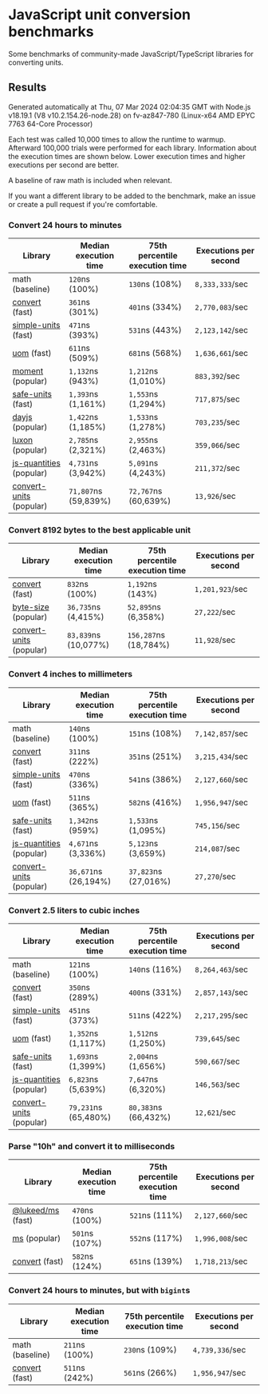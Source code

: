 # JavaScript unit conversion benchmarks

Some benchmarks of community-made JavaScript/TypeScript libraries for converting units.

## Results

<!-- beginblock(results) -->

Generated automatically at Thu, 07 Mar 2024 02:04:35 GMT with Node.js v18.19.1 (V8 v10.2.154.26-node.28) on fv-az847-780 (Linux-x64 AMD EPYC 7763 64-Core Processor)

Each test was called 10,000 times to allow the runtime to warmup.
Afterward 100,000 trials were performed for each library.
Information about the execution times are shown below.
Lower execution times and higher executions per second are better.

A baseline of raw math is included when relevant.

If you want a different library to be added to the benchmark, make an issue or create a pull request if you're comfortable.

### Convert 24 hours to minutes

| Library                                                            | Median execution time | 75th percentile execution time | Executions per second |
| ------------------------------------------------------------------ | --------------------- | ------------------------------ | --------------------- |
| math (baseline)                                                    | `120`ns (100%)        | `130`ns (108%)                 | `8,333,333`/sec       |
| [convert](https://npmjs.com/package/convert) (fast)                | `361`ns (301%)        | `401`ns (334%)                 | `2,770,083`/sec       |
| [simple-units](https://npmjs.com/package/simple-units) (fast)      | `471`ns (393%)        | `531`ns (443%)                 | `2,123,142`/sec       |
| [uom](https://npmjs.com/package/uom) (fast)                        | `611`ns (509%)        | `681`ns (568%)                 | `1,636,661`/sec       |
| [moment](https://npmjs.com/package/moment) (popular)               | `1,132`ns (943%)      | `1,212`ns (1,010%)             | `883,392`/sec         |
| [safe-units](https://npmjs.com/package/safe-units) (fast)          | `1,393`ns (1,161%)    | `1,553`ns (1,294%)             | `717,875`/sec         |
| [dayjs](https://npmjs.com/package/dayjs) (popular)                 | `1,422`ns (1,185%)    | `1,533`ns (1,278%)             | `703,235`/sec         |
| [luxon](https://npmjs.com/package/luxon) (popular)                 | `2,785`ns (2,321%)    | `2,955`ns (2,463%)             | `359,066`/sec         |
| [js-quantities](https://npmjs.com/package/js-quantities) (popular) | `4,731`ns (3,942%)    | `5,091`ns (4,243%)             | `211,372`/sec         |
| [convert-units](https://npmjs.com/package/convert-units) (popular) | `71,807`ns (59,839%)  | `72,767`ns (60,639%)           | `13,926`/sec          |

### Convert 8192 bytes to the best applicable unit

| Library                                                            | Median execution time | 75th percentile execution time | Executions per second |
| ------------------------------------------------------------------ | --------------------- | ------------------------------ | --------------------- |
| [convert](https://npmjs.com/package/convert) (fast)                | `832`ns (100%)        | `1,192`ns (143%)               | `1,201,923`/sec       |
| [byte-size](https://npmjs.com/package/byte-size) (popular)         | `36,735`ns (4,415%)   | `52,895`ns (6,358%)            | `27,222`/sec          |
| [convert-units](https://npmjs.com/package/convert-units) (popular) | `83,839`ns (10,077%)  | `156,287`ns (18,784%)          | `11,928`/sec          |

### Convert 4 inches to millimeters

| Library                                                            | Median execution time | 75th percentile execution time | Executions per second |
| ------------------------------------------------------------------ | --------------------- | ------------------------------ | --------------------- |
| math (baseline)                                                    | `140`ns (100%)        | `151`ns (108%)                 | `7,142,857`/sec       |
| [convert](https://npmjs.com/package/convert) (fast)                | `311`ns (222%)        | `351`ns (251%)                 | `3,215,434`/sec       |
| [simple-units](https://npmjs.com/package/simple-units) (fast)      | `470`ns (336%)        | `541`ns (386%)                 | `2,127,660`/sec       |
| [uom](https://npmjs.com/package/uom) (fast)                        | `511`ns (365%)        | `582`ns (416%)                 | `1,956,947`/sec       |
| [safe-units](https://npmjs.com/package/safe-units) (fast)          | `1,342`ns (959%)      | `1,533`ns (1,095%)             | `745,156`/sec         |
| [js-quantities](https://npmjs.com/package/js-quantities) (popular) | `4,671`ns (3,336%)    | `5,123`ns (3,659%)             | `214,087`/sec         |
| [convert-units](https://npmjs.com/package/convert-units) (popular) | `36,671`ns (26,194%)  | `37,823`ns (27,016%)           | `27,270`/sec          |

### Convert 2.5 liters to cubic inches

| Library                                                            | Median execution time | 75th percentile execution time | Executions per second |
| ------------------------------------------------------------------ | --------------------- | ------------------------------ | --------------------- |
| math (baseline)                                                    | `121`ns (100%)        | `140`ns (116%)                 | `8,264,463`/sec       |
| [convert](https://npmjs.com/package/convert) (fast)                | `350`ns (289%)        | `400`ns (331%)                 | `2,857,143`/sec       |
| [simple-units](https://npmjs.com/package/simple-units) (fast)      | `451`ns (373%)        | `511`ns (422%)                 | `2,217,295`/sec       |
| [uom](https://npmjs.com/package/uom) (fast)                        | `1,352`ns (1,117%)    | `1,512`ns (1,250%)             | `739,645`/sec         |
| [safe-units](https://npmjs.com/package/safe-units) (fast)          | `1,693`ns (1,399%)    | `2,004`ns (1,656%)             | `590,667`/sec         |
| [js-quantities](https://npmjs.com/package/js-quantities) (popular) | `6,823`ns (5,639%)    | `7,647`ns (6,320%)             | `146,563`/sec         |
| [convert-units](https://npmjs.com/package/convert-units) (popular) | `79,231`ns (65,480%)  | `80,383`ns (66,432%)           | `12,621`/sec          |

### Parse "10h" and convert it to milliseconds

| Library                                                   | Median execution time | 75th percentile execution time | Executions per second |
| --------------------------------------------------------- | --------------------- | ------------------------------ | --------------------- |
| [@lukeed/ms](https://npmjs.com/package/@lukeed/ms) (fast) | `470`ns (100%)        | `521`ns (111%)                 | `2,127,660`/sec       |
| [ms](https://npmjs.com/package/ms) (popular)              | `501`ns (107%)        | `552`ns (117%)                 | `1,996,008`/sec       |
| [convert](https://npmjs.com/package/convert) (fast)       | `582`ns (124%)        | `651`ns (139%)                 | `1,718,213`/sec       |

### Convert 24 hours to minutes, but with `bigint`s

| Library                                             | Median execution time | 75th percentile execution time | Executions per second |
| --------------------------------------------------- | --------------------- | ------------------------------ | --------------------- |
| math (baseline)                                     | `211`ns (100%)        | `230`ns (109%)                 | `4,739,336`/sec       |
| [convert](https://npmjs.com/package/convert) (fast) | `511`ns (242%)        | `561`ns (266%)                 | `1,956,947`/sec       |

<!-- endblock(results) -->
